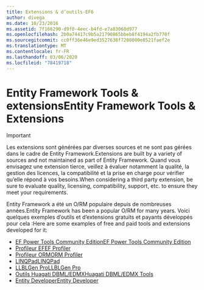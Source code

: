 ```yaml
---
title: Extensions & d’outils-EF6
author: divega
ms.date: 10/23/2016
ms.assetid: 7f166290-d9f0-4eec-b4fd-e7a83068d977
ms.openlocfilehash: 2b0a74417c9b5a21790865bbeb8f4194a2fb770f
ms.sourcegitcommit: cc0ff36e46e9ed3527638f7208000e8521faef2e
ms.translationtype: MT
ms.contentlocale: fr-FR
ms.lasthandoff: 03/06/2020
ms.locfileid: "78419718"
---
```

# <a name="entity-framework-tools--extensions"></a><span data-ttu-id="c3b4f-102">Entity Framework Tools & extensions</span><span class="sxs-lookup"><span data-stu-id="c3b4f-102">Entity Framework Tools & Extensions</span></span>
> [!IMPORTANT]  
> <span data-ttu-id="c3b4f-103">Les extensions sont générées par diverses sources et ne sont pas gérées dans le cadre de Entity Framework.</span><span class="sxs-lookup"><span data-stu-id="c3b4f-103">Extensions are built by a variety of sources and not maintained as part of Entity Framework.</span></span> <span data-ttu-id="c3b4f-104">Quand vous envisagez une extension tierce, veillez à évaluer notamment la qualité, la gestion des licences, la compatibilité et la prise en charge pour vérifier qu’elle répond à vos besoins.</span><span class="sxs-lookup"><span data-stu-id="c3b4f-104">When considering a third party extension, be sure to evaluate quality, licensing, compatibility, support, etc. to ensure they meet your requirements.</span></span>

<span data-ttu-id="c3b4f-105">Entity Framework a été un O/RM populaire depuis de nombreuses années.</span><span class="sxs-lookup"><span data-stu-id="c3b4f-105">Entity Framework has been a popular O/RM for many years.</span></span> <span data-ttu-id="c3b4f-106">Voici quelques exemples d’outils et d’extensions gratuits et payants développés pour cela :</span><span class="sxs-lookup"><span data-stu-id="c3b4f-106">Here are some examples of free and paid tools and extensions developed for it:</span></span>    

- [<span data-ttu-id="c3b4f-107">EF Power Tools Community Edition</span><span class="sxs-lookup"><span data-stu-id="c3b4f-107">EF Power Tools Community Edition</span></span>](https://marketplace.visualstudio.com/items?itemName=ErikEJ.EntityFramework6PowerToolsCommunityEdition)
- [<span data-ttu-id="c3b4f-108">Profileur EF</span><span class="sxs-lookup"><span data-stu-id="c3b4f-108">EF Profiler</span></span>](https://efprof.com)  
- [<span data-ttu-id="c3b4f-109">Profileur ORM</span><span class="sxs-lookup"><span data-stu-id="c3b4f-109">ORM Profiler</span></span>](https://www.ormprofiler.com)  
- [<span data-ttu-id="c3b4f-110">LINQPad</span><span class="sxs-lookup"><span data-stu-id="c3b4f-110">LINQPad</span></span>](https://www.linqpad.net)  
- [<span data-ttu-id="c3b4f-111">LLBLGen Pro</span><span class="sxs-lookup"><span data-stu-id="c3b4f-111">LLBLGen Pro</span></span>](https://www.llblgen.com)  
- [<span data-ttu-id="c3b4f-112">Outils Huagati DBML/EDMX</span><span class="sxs-lookup"><span data-stu-id="c3b4f-112">Huagati DBML/EDMX Tools</span></span>](https://www.huagati.com/dbmltools)  
- [<span data-ttu-id="c3b4f-113">Entity Developer</span><span class="sxs-lookup"><span data-stu-id="c3b4f-113">Entity Developer</span></span>](https://www.devart.com/entitydeveloper)  

